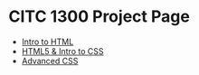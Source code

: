 # CITC 1300 Project Page
<ul>
    <li><a href="Intro_to_HTML/Index.html" target="_blank" >Intro to HTML</a></li>
    <li><a href="HTML5_to_Intro_CSS/Index.html" target="_blank" >HTML5 & Intro to CSS</a></li>
    <li><a href="ADV_CSS/Index.html">Advanced CSS</a></li>
</ul>